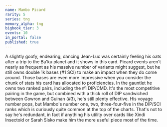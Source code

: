 ```yaml
---
name: Mambo Picard
rarity: 5
series: tng
memory_alpha: tng
bigbook_tier: 3
events: 10
in_portal: false
published: true
---
```


A slightly goofy, endearing, dancing Jean-Luc was certainly feeling his oats after a trip to the Ba'ku planet and it shows in this card. Picard events aren't nearly as frequent as his massive number of variants might suggest, but he still owns double 1k bases (#1 SCI) to make an impact when they do come around. Those bases are even more impressive when you consider the chunk of stats his card has allocated to proficiencies. In the gauntlet he owns two ranked pairs, including the #1 DIP/CMD. It's the most competitive pairing in the game, but combined with a thick roll of DIP sandwiched between Gowron and Guinan (#3), he's still plenty effective. His voyage number pops, but Mambo's number one, two, three-four-five in the DIP/SCI ranks which is curiously quite common at the top of the charts. That's not to say he's redundant, in fact if anything his utility over cards like Xindi Insectoid or Sarah Sisko make him the more useful piece most of the time.
